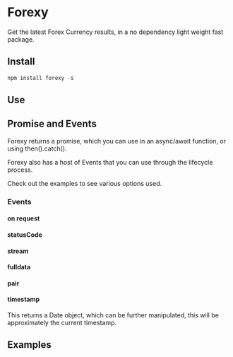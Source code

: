 # Forexy

Get the latest Forex Currency results, in a no dependency light weight fast package.

## Install

```js
npm install forexy -s
```

## Use

## Promise and Events

Forexy returns a promise, which you can use in an async/await function, or using then().catch().

Forexy also has a host of Events that you can use through the lifecycle process.

Check out the examples to see various options used.

### Events

#### on request

#### statusCode

#### stream

#### fulldata

#### pair

#### timestamp

This returns a Date object, which can be further manipulated, this will be approximately the current timestamp.

## Examples
